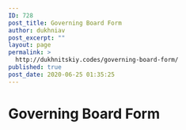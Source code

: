 ```yaml
---
ID: 728
post_title: Governing Board Form
author: dukhniav
post_excerpt: ""
layout: page
permalink: >
  http://dukhnitskiy.codes/governing-board-form/
published: true
post_date: 2020-06-25 01:35:25
---
```

<h1>Governing Board Form</h1>